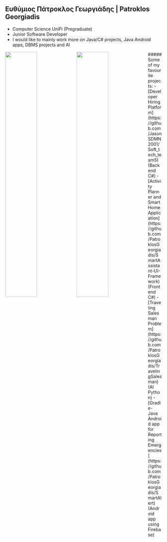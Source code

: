 ## Ευθύμιος Πάτροκλος Γεωργιάδης | Patroklos Georgiadis

- Computer Science UniPi (Pregraduate)
- Junior Software Developer
- I would like to mainly work more on Java/C# projects, Java Android apps, DBMS projects and AI

<img align="left" width="45%" src="https://github-readme-stats.vercel.app/api?username=PatroklosGeorgiadis&count_private=true&show_icons=true&theme=radical" />
<img align="left" width="45%" src="https://github-readme-stats.vercel.app/api/top-langs/?username=PatroklosGeorgiadis&count_private=true&theme=radical" />
<p>
##### Some of my favourite projects:
- [Developer Hiring Platform](https://github.com/JasonSDMN2001/Soft_tech_team5) (Backend C#)
- [Activity Planner and Smart Home Application](https://github.com/PatroklosGeorgiadis/SmartAssistant-UI-Framework) (Frontend C#)
- [Traveling Salesman Problem](https://github.com/PatroklosGeorgiadis/TravelingSalesman) (AI Python)
- [Gradle-Java Android app for Reporting Emergencies](https://github.com/PatroklosGeorgiadis/SmartAlert) (Android app using Firebase)
 </p>
<!--
**PatroklosGeorgiadis/PatroklosGeorgiadis** is a ✨ _special_ ✨ repository because its `README.md` (this file) appears on your GitHub profile.

Here are some ideas to get you started:

- 🔭 I’m currently working on ...
- 🌱 I’m currently learning ...
- 👯 I’m looking to collaborate on ...
- 🤔 I’m looking for help with ...
- 💬 Ask me about ...
- 📫 How to reach me: ...
- 😄 Pronouns: ...
- ⚡ Fun fact: ...
-->
